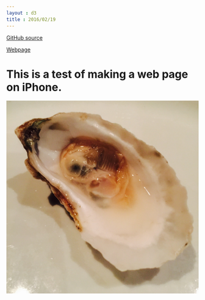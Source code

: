 ```yaml
---
layout : d3
title : 2016/02/19
---
```

[GitHub source](https://github.com/bigdata-mindstorms/d3-playground/blob/gh-pages/ontouchstart/2016/02/19/index.md) 

[Webpage](https://bigdata-mindstorms.github.io/d3-playground/ontouchstart/2016/02/19/index.html)

# This is a test of making a web page on iPhone. 

![](image.jpeg)

<script>
d3.select('img').style({width: '100%'});
</script>

